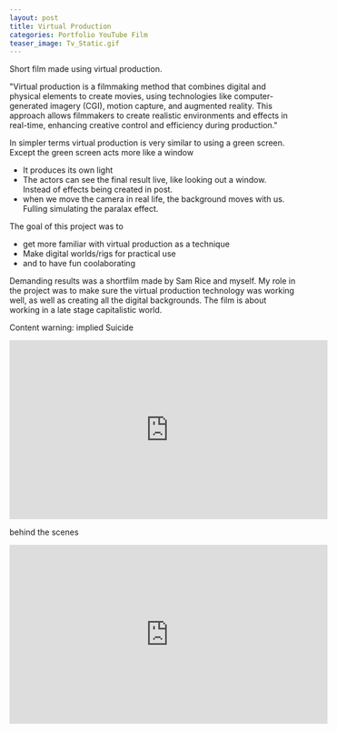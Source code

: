 ```yaml
---
layout: post
title: Virtual Production
categories: Portfolio YouTube Film
teaser_image: Tv_Static.gif
---
```

Short film made using virtual production.

"Virtual production is a filmmaking method that combines digital and physical elements to create movies, using technologies like computer-generated imagery (CGI), motion capture, and augmented reality. This approach allows filmmakers to create realistic environments and effects in real-time, enhancing creative control and efficiency during production."

In simpler terms virtual production is very similar to using a green screen. Except the green screen acts more like a window
- It produces its own light
- The actors can see the final result live, like looking out a window. Instead of effects being created in post.
- when we move the camera in real life, the background moves with us. Fulling simulating the paralax effect.

The goal of this project was to 
- get more familiar with virtual production as a technique
- Make digital worlds/rigs for practical use
- and to have fun coolaborating

Demanding results was a shortfilm made by Sam Rice and myself. My role in the project was to make sure the virtual production technology was working well, as well as creating all the digital backgrounds. The film is about working in a late stage capitalistic world. 

Content warning: implied Suicide 

<iframe width="560" height="315" src="https://www.youtube.com/embed/onWTAzuEf8s" title="Demanding Results" frameborder="0" allow="accelerometer; autoplay; clipboard-write; encrypted-media; gyroscope; picture-in-picture; web-share" allowfullscreen></iframe>

behind the scenes

<iframe width="560" height="315" src="https://www.youtube.com/embed/lulnwHecZPo" title="Demanding Results Process" frameborder="0" allow="accelerometer; autoplay; clipboard-write; encrypted-media; gyroscope; picture-in-picture; web-share" allowfullscreen></iframe>